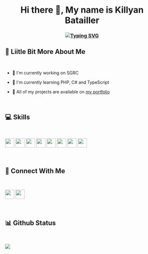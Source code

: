 # <div align="center"> Hi there 👋, My name is Killyan Batailler
### <div align="center">[![Typing SVG](https://readme-typing-svg.demolab.com/?lines=Welcome+to+my+GitHub+profile+!;I'm+a+French+student+developer)](https://git.io/typing-svg)
## 💫 Liitle Bit More About Me

<br>

- 🔭 I'm currently working on SGRC</p>
- 🌱 I'm currently learning PHP, C# and TypeScript</p>
- 🤖 All of my projects are available on <a href="https://portfolio-killyan.vercel.app/">my portfolio</a></p>

<br>

## 💻 Skills

<br>
<p>
<img src="https://img.shields.io/badge/c%23-%23239120.svg?style=for-the-badge&logo=c-sharp&logoColor=white" style="margin-bottom: 4px;" height="30px">
<img src="https://img.shields.io/badge/javascript-%23323330.svg?style=for-the-badge&logo=javascript&logoColor=%23F7DF1E" style="margin-bottom: 4px;" height="30px">
<img src="https://img.shields.io/badge/typescript-%23007ACC.svg?style=for-the-badge&logo=typescript&logoColor=white" style="margin-bottom: 4px;" height="30px">
<img src="https://img.shields.io/badge/php-%23777BB4.svg?style=for-the-badge&logo=php&logoColor=white" style="margin-bottom: 4px;" height="30px">
<img src="https://img.shields.io/badge/html5-%23E34F26.svg?style=for-the-badge&logo=html5&logoColor=white" style="margin-bottom: 4px;" height="30px">
<img src="https://img.shields.io/badge/css3-%231572B6.svg?style=for-the-badge&logo=css3&logoColor=white" style="margin-bottom: 4px;" height="30px">
<img src="https://img.shields.io/badge/bootstrap-%23563D7C.svg?style=for-the-badge&logo=bootstrap&logoColor=white" style="margin-bottom: 4px;" height="30px">
<img src="https://img.shields.io/badge/react-%2320232a.svg?style=for-the-badge&logo=react&logoColor=%2361DAFB" style="margin-bottom: 4px;" height="30px">
</p>
<br>

## 👥 Connect With Me

<br>
<p>
<a href="https://linkedin.com/in/killyan-batailler"><img src="https://img.shields.io/badge/linkedin-%230077B5.svg?style=for-the-badge&logo=linkedin&logoColor=white" style="margin-bottom: 4px;" height="30px" target="_blank"></a>
<a href="https://portfolio-killyan.vercel.app"><img src="https://img.shields.io/badge/My%20Portfolio-black" style="margin-bottom: 4px;" height="30px" target="_blank"></a>
</p>
<br>

## 📊 Github Status

<br>
<p><img src="https://github-readme-stats.vercel.app/api?username=KillyanBtllr&show_icons=true&theme=github_dark"><p>
